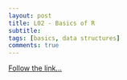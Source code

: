 ```yaml
---
layout: post
title: L02 - Basics of R
subtitle:
tags: [basics, data structures]
comments: true
---
```


[Follow the link...](../02)

